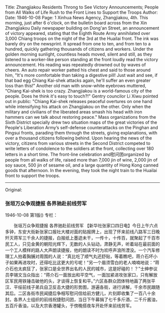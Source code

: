 Title: Zhangjiakou Residents Throng to See Victory Announcements; People from All Walks of Life Rush to the Front Lines to Support the Troops
Author:
Date: 1946-10-08
Page: 1
Xinhua News Agency, Zhangjiakou, 4th. This morning, just after 6 o'clock, on the bulletin board across from the Xin Zhangjiakou Daily newspaper building on Dong'an Street, an announcement of victory appeared, stating that the Eighth Route Army annihilated over 3,000 Chiang troops on the night of the 3rd at the Huailai front. The ink was barely dry on the newsprint. It spread from one to ten, and from ten to a hundred, quickly gathering thousands of citizens and workers. Under the golden morning sunlight, countless heads moved, silent and still, as they listened to a worker-like person standing at the front loudly read the victory announcement. His reading was repeatedly drowned out by waves of cheers. An auto repair worker patted his chest and said to those around him, "It's more comfortable than taking a digestive pill! Just wait and see, if that bad egg Chiang Kai-shek attacks again, he'll suffer an even greater loss than this!" Another old man with snow-white eyebrows muttered, "Chiang Kai-shek is too crazy. Zhangjiakou is a world-famous city of the people. Does he think it's easy to touch?!" Gentry councilor Li Xiwu pointed out in public: "Chiang Kai-shek releases peaceful overtures on one hand while intensifying his attack on Zhangjiakou on the other. Only when the military and civilians of the liberated areas smash his head with iron hammers can we talk about restoring peace." Mass organizations from the Sixth District specially drew two situation maps of the great victories of the People's Liberation Army’s self-defense counterattacks on the Pinghan and Pingsui fronts, parading them through the streets, giving explanations, with over a thousand citizens following behind. Upon hearing the news of the victory, citizens from various streets in the Second District competed to write letters of condolence to the soldiers at the front, collecting over 180 letters in a short time. The front-line celebration and慰问团organized by people from all walks of life, raised more than 7,000 jin of wine, 2,000 jin of soy sauce, 500 jin of sesame oil, and a large quantity of Hong Kong canned goods that afternoon. In the evening, they took the night train to the Huailai front to support the troops.



<hr /> 

Original: 


### 张垣万众争观捷报  各界驰赴前线劳军

1946-10-08
第1版()
专栏：

　　张垣万众争观捷报
    各界驰赴前线劳军
    【新华社张家口四日电】今日上午六点多钟，东安大街新张家口报社大楼对面的贴报牌上，出现了怀来前线八路军三日晚歼灭蒋军三千余人的捷报，白报纸上墨迹未干，一传十，十传百，就聚起了千百市民工人，只见金黄的朝阳光辉下，无数的人头钻动，肃静无声，听着站在最前面的一个工人模样的路人大声朗读捷报，他的朗读不时为欢呼声浪所湮没。一个汽车修理工人拍着胸脯对周围的人说：“真比吃了顺气丸还舒贴，等着瞧吧，蒋介石坏小子如果再进攻时，还得吃比这更大的亏呢！”另一个眉须雪白的老人喃喃地说：“蒋介石也太疯狂了，张家口是全世界出名的人民的城市，这是好碰的！？”士绅参议员李锡文当众指出：“蒋介石一面放出和平空气，一面加紧进攻张家口，只有解放区军民用铁锤击破他的头，才谈得上恢复和平。”六区各群众团体特地画了两张平汉、平绥前线子弟兵自卫反击大捷的形势图，游遍各街，进行讲解，千余市民跟随其后。二区各街市民闻捷后争相写慰问信给前方健儿，片刻即收集了一百八十余封。各界人士组织的前线祝捷慰问团，当日下午募捐了七千多斤酒，二千斤酱油，五百斤香油，以及大宗香港罐头，于傍晚搭夜车开赴怀来前线劳军。
